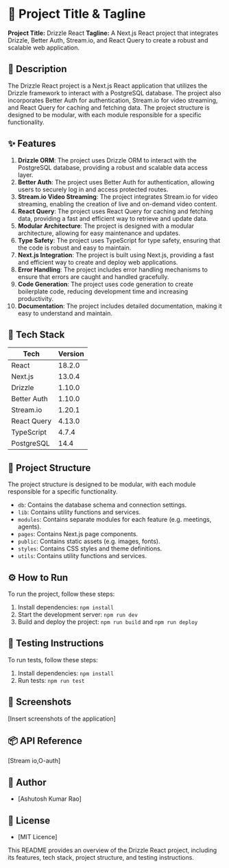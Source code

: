 🚀 Project Title & Tagline
================================

**Project Title:** Drizzle React
**Tagline:** A Next.js React project that integrates Drizzle, Better Auth, Stream.io, and React Query to create a robust and scalable web application.

📖 Description
--------------

The Drizzle React project is a Next.js React application that utilizes the Drizzle framework to interact with a PostgreSQL database. The project also incorporates Better Auth for authentication, Stream.io for video streaming, and React Query for caching and fetching data. The project structure is designed to be modular, with each module responsible for a specific functionality.

✨ Features
------------

1. **Drizzle ORM**: The project uses Drizzle ORM to interact with the PostgreSQL database, providing a robust and scalable data access layer.
2. **Better Auth**: The project uses Better Auth for authentication, allowing users to securely log in and access protected routes.
3. **Stream.io Video Streaming**: The project integrates Stream.io for video streaming, enabling the creation of live and on-demand video content.
4. **React Query**: The project uses React Query for caching and fetching data, providing a fast and efficient way to retrieve and update data.
5. **Modular Architecture**: The project is designed with a modular architecture, allowing for easy maintenance and updates.
6. **Type Safety**: The project uses TypeScript for type safety, ensuring that the code is robust and easy to maintain.
7. **Next.js Integration**: The project is built using Next.js, providing a fast and efficient way to create and deploy web applications.
8. **Error Handling**: The project includes error handling mechanisms to ensure that errors are caught and handled gracefully.
9. **Code Generation**: The project uses code generation to create boilerplate code, reducing development time and increasing productivity.
10. **Documentation**: The project includes detailed documentation, making it easy to understand and maintain.

🧰 Tech Stack
-------------

| Tech | Version |
| --- | --- |
| React | 18.2.0 |
| Next.js | 13.0.4 |
| Drizzle | 1.10.0 |
| Better Auth | 1.10.0 |
| Stream.io | 1.20.1 |
| React Query | 4.13.0 |
| TypeScript | 4.7.4 |
| PostgreSQL | 14.4 |

📁 Project Structure
-------------------

The project structure is designed to be modular, with each module responsible for a specific functionality.

* `db`: Contains the database schema and connection settings.
* `lib`: Contains utility functions and services.
* `modules`: Contains separate modules for each feature (e.g. meetings, agents).
* `pages`: Contains Next.js page components.
* `public`: Contains static assets (e.g. images, fonts).
* `styles`: Contains CSS styles and theme definitions.
* `utils`: Contains utility functions and services.

⚙️ How to Run
--------------

To run the project, follow these steps:

1. Install dependencies: `npm install`
2. Start the development server: `npm run dev`
3. Build and deploy the project: `npm run build` and `npm run deploy`

🧪 Testing Instructions
------------------------

To run tests, follow these steps:

1. Install dependencies: `npm install`
2. Run tests: `npm run test`

📸 Screenshots
--------------

[Insert screenshots of the application]

📦 API Reference
----------------

[Stream io,O-auth]

👤 Author
---------

* [Ashutosh Kumar Rao]

📝 License
---------

* [MIT Licence]

This README provides an overview of the Drizzle React project, including its features, tech stack, project structure, and testing instructions.
